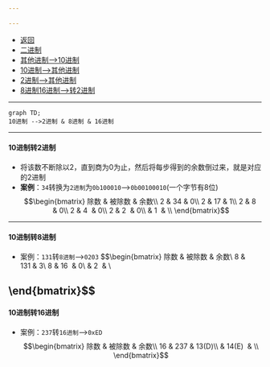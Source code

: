 ```yaml
---
 
---
```

- [返回](运算符.md)  
- [二进制](二进制.md)
- [其他进制-->10进制](其他进制-->10进制.md) 
- [10进制-->其他进制](10进制-->其他进制.md)  
- [2进制-->其他进制](2进制-->其他进制.md) 
- [8进制16进制-->转2进制](8进制16进制-->转2进制.md) 
---
```mermaid
graph TD;
10进制 -->2进制 & 8进制 & 16进制 
```
---
#### 10进制转2进制
- 将该数不断除以2，直到商为0为止，然后将每步得到的余数倒过来，就是对应的2进制
- **案例**：`34`转换为`2进制`为`0b100010`-->`0b00100010`(一个字节有8位)
$$\begin{bmatrix}
除数 & 被除数 & 余数\\
2 & 34 & 0\\
2 & 17 & 1\\
2 & 8  & 0\\
2 & 4  & 0\\
2 & 2  & 0\\
  & 1  & \\
\end{bmatrix}$$
- -- 
#### 10进制转8进制
- 案例：`131`转`8进制`-->`0203` 
$$\begin{bmatrix}
除数 & 被除数 & 余数\\
8 & 131 & 3\\
8 & 16  & 0\\
  & 2  & \\

\end{bmatrix}$$
---
#### 10进制转16进制
- 案例：`237`转`16进制`-->`0xED` 
$$\begin{bmatrix}
除数 & 被除数 & 余数\\
16 & 237 & 13(D)\\
 & 14(E)  & \\
\end{bmatrix}$$
